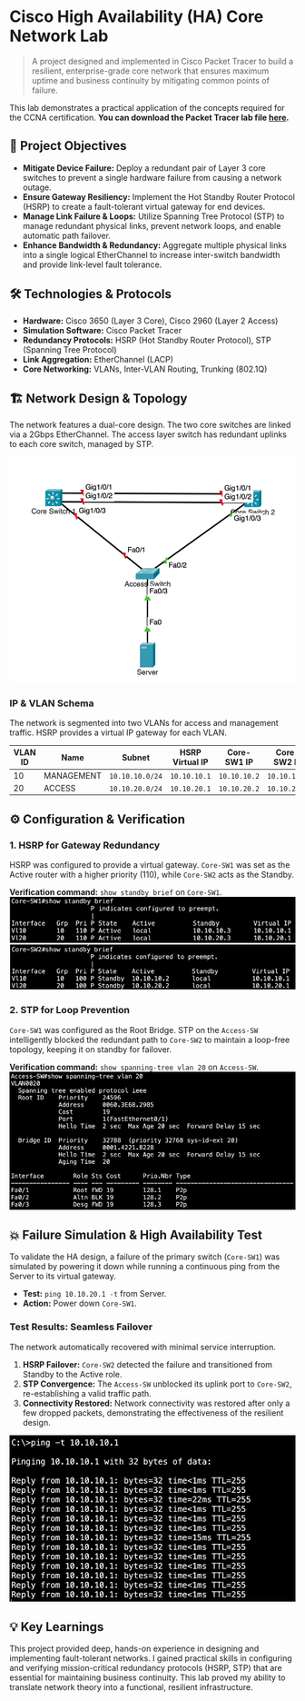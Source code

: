# Cisco High Availability (HA) Core Network Lab

> A project designed and implemented in Cisco Packet Tracer to build a resilient, enterprise-grade core network that ensures maximum uptime and business continuity by mitigating common points of failure.

This lab demonstrates a practical application of the concepts required for the CCNA certification.
**You can download the Packet Tracer lab file [here](./lab-file/).**

## 🎯 Project Objectives
- **Mitigate Device Failure:** Deploy a redundant pair of Layer 3 core switches to prevent a single hardware failure from causing a network outage.
- **Ensure Gateway Resiliency:** Implement the Hot Standby Router Protocol (HSRP) to create a fault-tolerant virtual gateway for end devices.
- **Manage Link Failure & Loops:** Utilize Spanning Tree Protocol (STP) to manage redundant physical links, prevent network loops, and enable automatic path failover.
- **Enhance Bandwidth & Redundancy:** Aggregate multiple physical links into a single logical EtherChannel to increase inter-switch bandwidth and provide link-level fault tolerance.

## 🛠️ Technologies & Protocols
- **Hardware:** Cisco 3650 (Layer 3 Core), Cisco 2960 (Layer 2 Access)
- **Simulation Software:** Cisco Packet Tracer
- **Redundancy Protocols:** HSRP (Hot Standby Router Protocol), STP (Spanning Tree Protocol)
- **Link Aggregation:** EtherChannel (LACP)
- **Core Networking:** VLANs, Inter-VLAN Routing, Trunking (802.1Q)

## 🏗️ Network Design & Topology
The network features a dual-core design. The two core switches are linked via a 2Gbps EtherChannel. The access layer switch has redundant uplinks to each core switch, managed by STP.

![Network Topology](images/network-topology.png)

### IP & VLAN Schema
The network is segmented into two VLANs for access and management traffic. HSRP provides a virtual IP gateway for each VLAN.

| VLAN ID | Name         | Subnet          | HSRP Virtual IP | Core-SW1 IP  | Core-SW2 IP  |
|---------|--------------|-----------------|-----------------|--------------|--------------|
| 10      | MANAGEMENT   | `10.10.10.0/24` | `10.10.10.1`    | `10.10.10.2` | `10.10.10.3` |
| 20      | ACCESS       | `10.10.20.0/24` | `10.10.20.1`    | `10.10.20.2` | `10.10.20.3` |

## ⚙️ Configuration & Verification

### 1. HSRP for Gateway Redundancy
HSRP was configured to provide a virtual gateway. `Core-SW1` was set as the Active router with a higher priority (110), while `Core-SW2` acts as the Standby.

**Verification command:** `show standby brief` on `Core-SW1`.
![HSRP Verification](images/hsrp-verification_1.png)
![HSRP Verification](images/hsrp-verification_2.png)

### 2. STP for Loop Prevention
`Core-SW1` was configured as the Root Bridge. STP on the `Access-SW` intelligently blocked the redundant path to `Core-SW2` to maintain a loop-free topology, keeping it on standby for failover.

**Verification command:** `show spanning-tree vlan 20` on `Access-SW`.
![STP Verification](images/stp-verification.png)

## 💥 Failure Simulation & High Availability Test
To validate the HA design, a failure of the primary switch (`Core-SW1`) was simulated by powering it down while running a continuous ping from the Server to its virtual gateway.

- **Test:** `ping 10.10.20.1 -t` from Server.
- **Action:** Power down `Core-SW1`.

### Test Results: Seamless Failover
The network automatically recovered with minimal service interruption.
1.  **HSRP Failover:** `Core-SW2` detected the failure and transitioned from Standby to the Active role.
2.  **STP Convergence:** The `Access-SW` unblocked its uplink port to `Core-SW2`, re-establishing a valid traffic path.
3.  **Connectivity Restored:** Network connectivity was restored after only a few dropped packets, demonstrating the effectiveness of the resilient design.

![Failover Ping Test](images/failover-test.png)

## 💡 Key Learnings
This project provided deep, hands-on experience in designing and implementing fault-tolerant networks. I gained practical skills in configuring and verifying mission-critical redundancy protocols (HSRP, STP) that are essential for maintaining business continuity. This lab proved my ability to translate network theory into a functional, resilient infrastructure.
